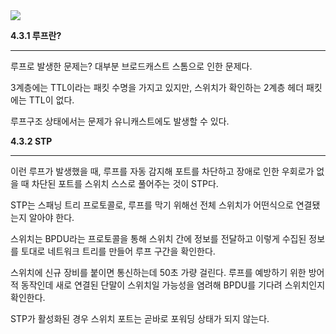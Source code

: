 <img src="https://github.com/monthly-cs/2024-01-network/assets/105256335/448ec969-da9c-4ff7-9f25-1a2af7f5f473">

**4.3.1 루프란?**

---

루프로 발생한 문제는? 대부분 브로드캐스트 스톰으로 인한 문제다.

3계층에는 TTL이라는 패킷 수명을 가지고 있지만, 스위치가 확인하는 2계층 헤더 패킷에는 TTL이 없다.

루프구조 상태에서는 문제가 유니캐스트에도 발생할 수 있다.

**4.3.2 STP**

---

이런 루프가 발생했을 때, 루프를 자동 감지해 포트를 차단하고 장애로 인한 우회로가 없을 때 차단된 포트를 스위치 스스로 풀어주는 것이 STP다.

STP는 스패닝 트리 프로토콜로, 루프를 막기 위해선 전체 스위치가 어떤식으로 연결됐는지 알아야 한다.

스위치는 BPDU라는 프로토콜을 통해 스위치 간에 정보를 전달하고 이렇게 수집된 정보를 토대로 네트워크 트리를 만들어 루프 구간을 확인한다.

스위치에 신규 장비를 붙이면 통신하는데 50초 가량 걸린다. 루프를 예방하기 위한 방어적 동작인데 새로 연결된 단말이 스위치일 가능성을 염려해 BPDU를 기다려 스위치인지 확인한다.

STP가 활성화된 경우 스위치 포트는 곧바로 포워딩 상태가 되지 않는다.
